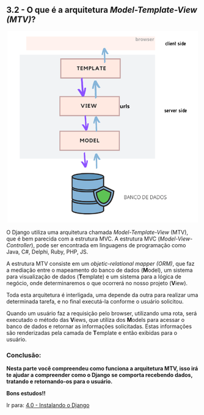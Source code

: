 ## 3.2 - O que é a arquitetura *Model-Template-View (MTV)*?

<p align="center">
<img src="../images/mtv-min.png" width="500" alt="Arquitetura MTV">
</p>

O Django utiliza uma arquitetura chamada *Model-Template-View* (MTV), que é bem parecida com a estrutura MVC.
A estrutura MVC (*Model-View-Controller*), pode ser encontrada em linguagens de programação como Java, C#, Delphi, Ruby,
PHP, JS.

A estrutura MTV consiste em um *objetic-relational mapper (ORM)*, que faz a mediação entre o mapeamento do banco de
dados (**M**odel), um sistema para visualização de dados (**T**emplate) e um sistema para a lógica
de negócio, onde determinaremos o que ocorrerá no nosso projeto (**V**iew).

Toda esta arquitetura é interligada, uma depende da outra para realizar uma determinada tarefa, e no final executá-la
conforme o usuário solicitou.

Quando um usuário faz a requisição pelo browser, utilizando uma rota, será executado o método das **V**iews, que utiliza
dos **M**odels para acessar o banco de dados e retornar as informações solicitadas.
Estas informações são renderizadas pela camada de **T**emplate e então exibidas para o usuário.

### Conclusão:

**Nesta parte você compreendeu como funciona a arquitetura MTV, isso irá te ajudar a compreender como o Django se
comporta recebendo dados, tratando e retornando-os para o usuário.**

**Bons estudos!!**

Ir para: [4.0 - Instalando o Django](../4-Conteudo%20principal/1-Instalando-o-Django.md)